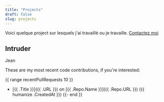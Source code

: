 ```yaml
---
title: "Projects"
draft: false
slug: projects
---
```


Voici quelque project sur lesquels j'ai travaillé ou je travaille.
[Contactez moi](/about#get-in-touch)

## Intruder

Jean

These are my most recent code contributions, if you're interested:

<!-- prettier-ignore-start -->
<!-- markdownlint-disable MD013 MD032 -->

{{ range recentPullRequests 10 }}
- [{{ .Title }}]({{ .URL }}) on [{{ .Repo.Name }}]({{ .Repo.URL }}) ({{ humanize .CreatedAt }})
{{- end }}

<!-- markdownlint-enable MD013 MD032 -->
<!-- prettier-ignore-end -->
